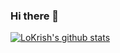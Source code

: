 ### Hi there 👋

<!--
**LoKrish/LoKrish** is a ✨ _special_ ✨ repository because its `README.md` (this file) appears on your GitHub profile.

Here are some ideas to get you started:

- 🔭 I’m currently working on ...
- 🌱 I’m currently learning ...
- 👯 I’m looking to collaborate on ...
- 🤔 I’m looking for help with ...
- 💬 Ask me about ...
- 📫 How to reach me: ...
- 😄 Pronouns: ...
- ⚡ Fun fact: ...
-->


[![LoKrish's github stats](https://github-readme-stats.vercel.app/api?username=LoKrish)](https://github.com/LoKrish/github-readme-stats/theme=vue-dark&show_icons=true)

